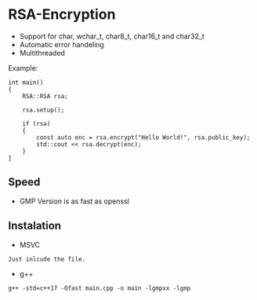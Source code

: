 # RSA-Encryption

* Support for char, wchar_t, char8_t, char16_t and char32_t
* Automatic error handeling
* Multithreaded

Example:
```
int main()
{
    RSA::RSA rsa;
    
    rsa.setup();
    
    if (rsa)
    {
        const auto enc = rsa.encrypt("Hello World!", rsa.public_key);
        std::cout << rsa.decrypt(enc);
    }
}
```

## Speed

* GMP Version is as fast as openssl

## Instalation

* MSVC
```
Just inlcude the file.
```

* g++
```
g++ -std=c++17 -Ofast main.cpp -o main -lgmpxx -lgmp
```
